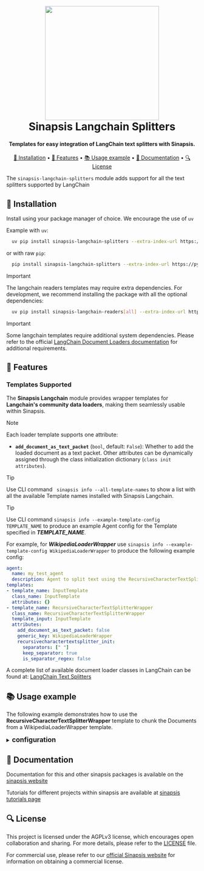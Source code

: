 <h1 align="center">
<br>
<a href="https://sinapsis.tech/">
  <img
    src="https://github.com/Sinapsis-AI/brand-resources/blob/main/sinapsis_logo/4x/logo.png?raw=true"
    alt="" width="300">
</a><br>
Sinapsis Langchain Splitters
<br>
</h1>

<h4 align="center">Templates for easy integration of LangChain text splitters with Sinapsis.</h4>

<p align="center">
<a href="#installation">🐍 Installation</a> •
<a href="#features">🚀 Features</a> •
<a href="#usage">📚 Usage example</a> •
<a href="#documentation">📙 Documentation</a> •
<a href="license"> 🔍 License</a>
</p>

The `sinapsis-langchain-splitters` module adds support for all the text splitters supported by LangChain

<h2 id="installation">🐍 Installation</h2>
Install using your package manager of choice. We encourage the use of <code>uv</code>

Example with <code>uv</code>:

```bash
  uv pip install sinapsis-langchain-splitters --extra-index-url https://pypi.sinapsis.tech
```
 or with raw <code>pip</code>:
```bash
  pip install sinapsis-langchain-splitters --extra-index-url https://pypi.sinapsis.tech
```



> [!IMPORTANT]
> The langchain readers templates may require extra dependencies. For development, we recommend installing the package with all the optional dependencies:
>
```bash
  uv pip install sinapsis-langchain-readers[all] --extra-index-url https://pypi.sinapsis.tech
```
> [!IMPORTANT]
> Some langchain templates require additional system dependencies. Please refer to the official [LangChain Document Loaders documentation](https://python.langchain.com/docs/integrations/document_loaders/) for additional requirements.
>


<h2 id="features">🚀 Features</h2>

<h3> Templates Supported</h3>

The **Sinapsis Langchain** module provides wrapper templates for **Langchain's community data loaders**, making them seamlessly usable within Sinapsis.
> [!NOTE]
> Each loader template supports one attribute:
> - **`add_document_as_text_packet`** (`bool`, default: `False`): Whether to add the loaded document as a text packet.
> Other attributes can be dynamically assigned through the class initialization dictionary (`class init attributes`).

> [!TIP]
> Use CLI command ``` sinapsis info --all-template-names``` to show a list with all the available Template names installed with Sinapsis Langchain.

> [!TIP]
> Use CLI command ```sinapsis info --example-template-config TEMPLATE_NAME``` to produce an example Agent config for the Template specified in ***TEMPLATE_NAME***.


For example, for ***WikipediaLoaderWrapper*** use ```sinapsis info --example-template-config WikipediaLoaderWrapper``` to produce the following example config:

```yaml
agent:
  name: my_test_agent
  description: Agent to split text using the RecursiveCharacterTextSplitter class from LangChain
templates:
- template_name: InputTemplate
  class_name: InputTemplate
  attributes: {}
- template_name: RecursiveCharacterTextSplitterWrapper
  class_name: RecursiveCharacterTextSplitterWrapper
  template_input: InputTemplate
  attributes:
    add_document_as_text_packet: false
    generic_key: WikipediaLoaderWrapper
    recursivecharactertextsplitter_init:
      separators: [" "]
      keep_separator: true
      is_separator_regex: false

```

A complete list of available document loader classes in LangChain can be found at:
[LangChain Text Splitters](https://python.langchain.com/api_reference/text_splitters/index.html)


<h2 id="usage">📚 Usage example</h2>


The following example demonstrates how to use the **RecursiveCharacterTextSplitterWrapper** template to chunk the Documents from a WikipediaLoaderWrapper template.
<details>
<summary><strong><span style="font-size: 1.25em;">configuration </span></strong></summary>

```yaml
agent:
  name: my_test_agent
  description: "Wikipedia loader example"

templates:

- template_name: InputTemplate
  class_name: InputTemplate
  attributes: {}

- template_name: WikipediaLoaderWrapper
  class_name: WikipediaLoaderWrapper
  template_input: InputTemplate
  attributes:
    add_document_as_text_packet: false
    wikipedialoader_init:
      query: GenAI
      lang: en
      load_max_docs: 1
      load_all_available_meta: false
      doc_content_chars_max: 4000
- template_name: InputTemplate
  class_name: WikipediaLoaderWrapper
  attributes: {}
- template_name: RecursiveCharacterTextSplitterWrapper
  class_name: RecursiveCharacterTextSplitterWrapper
  template_input: InputTemplate
  attributes:
    add_document_as_text_packet: false
    generic_key: WikipediaLoaderWrapper
    recursivecharactertextsplitter_init:
      separators: null
      keep_separator: true
      is_separator_regex: false

```
To run, simply use:

```bash
sinapsis run name_of_the_config.yml
```


</details>

<h2 id="documentation">📙 Documentation</h2>

Documentation for this and other sinapsis packages is available on the [sinapsis website](https://docs.sinapsis.tech/docs)

Tutorials for different projects within sinapsis are available at [sinapsis tutorials page](https://docs.sinapsis.tech/tutorials)

<h2 id="license">🔍 License</h2>

This project is licensed under the AGPLv3 license, which encourages open collaboration and sharing. For more details, please refer to the [LICENSE](LICENSE) file.

For commercial use, please refer to our [official Sinapsis website](https://sinapsis.tech) for information on obtaining a commercial license.



